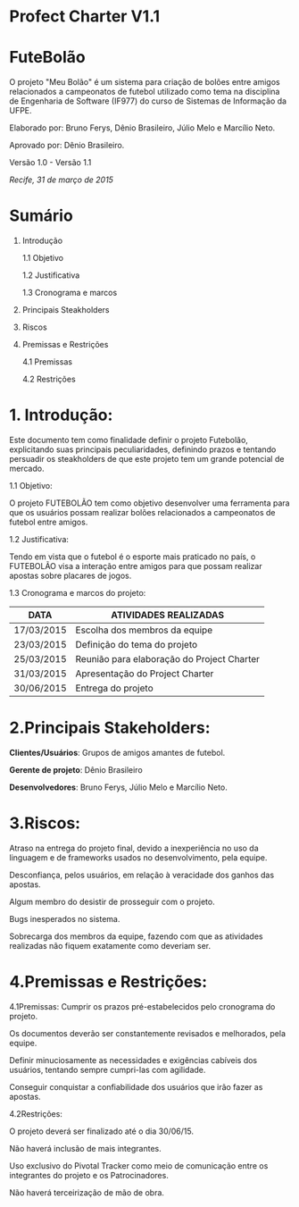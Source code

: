 # **Profect Charter V1.1**

# **FuteBolão**
O projeto "Meu Bolão" é um sistema para criação de bolões entre amigos relacionados a campeonatos de futebol utilizado como tema na disciplina de Engenharia de Software (IF977) do curso de Sistemas de Informação da UFPE. 

Elaborado por: Bruno Ferys, Dênio Brasileiro, Júlio Melo e Marcílio Neto.

Aprovado por: Dênio Brasileiro. 

Versão 1.0 - Versão 1.1


_Recife, 31 de março de 2015_

# **Sumário**

1. Introdução

    1.1 Objetivo
    
    1.2 Justificativa
    
    1.3 Cronograma e marcos
    
2. Principais Steakholders

3. Riscos

4. Premissas e Restrições

    4.1 Premissas
    
    4.2 Restrições



# __1. Introdução:__

Este documento tem como finalidade definir o projeto Futebolão, explicitando suas principais peculiaridades, definindo prazos e tentando persuadir os steakholders de que este projeto tem um grande potencial de mercado.

1.1 Objetivo:
   
O projeto FUTEBOLÃO tem como objetivo desenvolver uma ferramenta para que os usuários possam realizar bolões relacionados a campeonatos de futebol entre amigos.

1.2 Justificativa:
   
Tendo em vista que o futebol é o esporte mais praticado no país, o FUTEBOLÃO visa a interação entre amigos para que possam realizar apostas sobre placares de jogos.
    
1.3 Cronograma e marcos do projeto: 
    

DATA | ATIVIDADES REALIZADAS
----------- | ------------------------------------------
17/03/2015 | Escolha dos membros da equipe
23/03/2015 | Definição do tema do projeto
25/03/2015 | Reunião para elaboração do Project Charter
31/03/2015 | Apresentação do Project Charter
30/06/2015 | Entrega do projeto

# __2.Principais Stakeholders__:

**Clientes/Usuários**: Grupos de amigos amantes de futebol.

**Gerente de projeto**: Dênio Brasileiro

**Desenvolvedores**: Bruno Ferys, Júlio Melo e Marcílio Neto.

# __3.Riscos__:
Atraso na entrega do projeto final, devido a inexperiência no uso da linguagem e de frameworks usados  no desenvolvimento, pela equipe.
    
Desconfiança, pelos usuários, em relação à veracidade dos ganhos das apostas.
    
Algum membro do desistir de prosseguir com o projeto.

Bugs inesperados no sistema.
    
Sobrecarga dos membros da equipe, fazendo com que as atividades realizadas não fiquem exatamente como deveriam ser.

# __4.Premissas e Restrições__:
4.1Premissas:
Cumprir os prazos pré-estabelecidos pelo cronograma do projeto.

Os documentos deverão ser constantemente revisados e melhorados, pela equipe.

Definir minuciosamente as necessidades e exigências cabíveis dos usuários, tentando sempre cumpri-las com agilidade.

Conseguir conquistar a confiabilidade dos usuários que irão fazer as apostas.

    
4.2Restrições:
    
O projeto deverá ser finalizado até o dia 30/06/15.

Não haverá inclusão de mais integrantes.

Uso exclusivo do Pivotal Tracker como meio de comunicação entre os integrantes do projeto e os Patrocinadores.

Não haverá terceirização de mão de obra.
